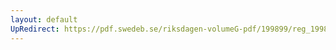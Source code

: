 ```yaml
---
layout: default
UpRedirect: https://pdf.swedeb.se/riksdagen-volumeG-pdf/199899/reg_199899/reg_199899_0054.pdf
---
```

